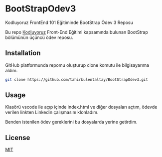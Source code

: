 # BootStrapOdev3
Kodluyoruz FrontEnd 101 Eğitiminde BootStrap Ödev 3 Reposu

Bu repo [Kodluyoruz](https://kodluyoruz.org) Front-End Eğitimi kapsamında bulunan BootStrap bölümünün üçüncü ödev reposu.

## Installation

GitHub platformunda repomu oluşturup clone komutu ile bilgisayarıma aldım.

```bash
git clone https://github.com/tahirbulentaltay/BootStrapOdev3.git
```

## Usage

Klasörü vscode ile açıp içinde index.html ve diğer dosyaları açtım, ödevde verilen linkten Linkedin çalışmasını klonladım.

Benden istenilen ödev gereklerini bu dosyalarda yerine getirdim.

## License

[MIT](https://choosealicense.com/licenses/mit/)